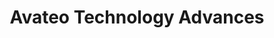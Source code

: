 ---
title: "Avateo Technology Advances"
url: /armentieres/avateo-technology-advances/
shop: sécurité
---